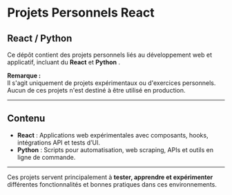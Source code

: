 # Projets Personnels React

## React / Python 

Ce dépôt contient des projets personnels liés au développement web et applicatif, incluant du **React** et **Python** .  

**Remarque :**  
Il s'agit uniquement de projets expérimentaux ou d'exercices personnels.  
Aucun de ces projets n'est destiné à être utilisé en production.  

---

## Contenu

- **React** : Applications web expérimentales avec composants, hooks, intégrations API et tests d’UI.  
- **Python** : Scripts pour automatisation, web scraping, APIs et outils en ligne de commande.   

---

Ces projets servent principalement à **tester, apprendre et expérimenter** différentes fonctionnalités et bonnes pratiques dans ces environnements.
